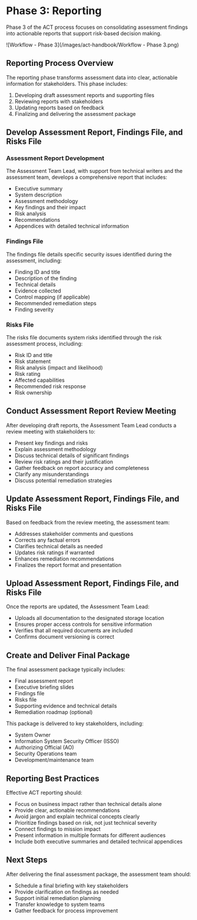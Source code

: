 # Phase 3: Reporting

Phase 3 of the ACT process focuses on consolidating assessment findings into actionable reports that support risk-based decision making.

![Workflow - Phase 3](/images/act-handbook/Workflow - Phase 3.png)

## Reporting Process Overview

The reporting phase transforms assessment data into clear, actionable information for stakeholders. This phase includes:

1. Developing draft assessment reports and supporting files
2. Reviewing reports with stakeholders
3. Updating reports based on feedback
4. Finalizing and delivering the assessment package

## Develop Assessment Report, Findings File, and Risks File

### Assessment Report Development

The Assessment Team Lead, with support from technical writers and the assessment team, develops a comprehensive report that includes:

- Executive summary
- System description
- Assessment methodology
- Key findings and their impact
- Risk analysis
- Recommendations
- Appendices with detailed technical information

### Findings File

The findings file details specific security issues identified during the assessment, including:

- Finding ID and title
- Description of the finding
- Technical details
- Evidence collected
- Control mapping (if applicable)
- Recommended remediation steps
- Finding severity

### Risks File

The risks file documents system risks identified through the risk assessment process, including:

- Risk ID and title
- Risk statement
- Risk analysis (impact and likelihood)
- Risk rating
- Affected capabilities
- Recommended risk response
- Risk ownership

## Conduct Assessment Report Review Meeting

After developing draft reports, the Assessment Team Lead conducts a review meeting with stakeholders to:

- Present key findings and risks
- Explain assessment methodology
- Discuss technical details of significant findings
- Review risk ratings and their justification
- Gather feedback on report accuracy and completeness
- Clarify any misunderstandings
- Discuss potential remediation strategies

## Update Assessment Report, Findings File, and Risks File

Based on feedback from the review meeting, the assessment team:

- Addresses stakeholder comments and questions
- Corrects any factual errors
- Clarifies technical details as needed
- Updates risk ratings if warranted
- Enhances remediation recommendations
- Finalizes the report format and presentation

## Upload Assessment Report, Findings File, and Risks File

Once the reports are updated, the Assessment Team Lead:

- Uploads all documentation to the designated storage location
- Ensures proper access controls for sensitive information
- Verifies that all required documents are included
- Confirms document versioning is correct

## Create and Deliver Final Package

The final assessment package typically includes:

- Final assessment report
- Executive briefing slides
- Findings file
- Risks file
- Supporting evidence and technical details
- Remediation roadmap (optional)

This package is delivered to key stakeholders, including:

- System Owner
- Information System Security Officer (ISSO)
- Authorizing Official (AO)
- Security Operations team
- Development/maintenance team

## Reporting Best Practices

Effective ACT reporting should:

- Focus on business impact rather than technical details alone
- Provide clear, actionable recommendations
- Avoid jargon and explain technical concepts clearly
- Prioritize findings based on risk, not just technical severity
- Connect findings to mission impact
- Present information in multiple formats for different audiences
- Include both executive summaries and detailed technical appendices

## Next Steps

After delivering the final assessment package, the assessment team should:

- Schedule a final briefing with key stakeholders
- Provide clarification on findings as needed
- Support initial remediation planning
- Transfer knowledge to system teams
- Gather feedback for process improvement